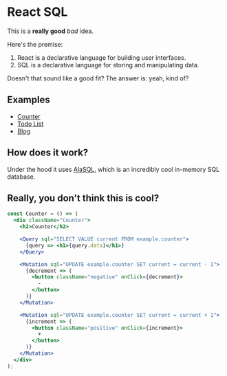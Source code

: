 # React SQL

This is a __really good__ *bad* idea.

Here's the premise:

1. React is a declarative language for building user interfaces.
2. SQL is a declarative language for storing and manipulating data.

Doesn't that sound like a good fit? The answer is: yeah, kind of?

## Examples

* [Counter](/example/components/Counter.js)
* [Todo List](/example/components/TodoList.js)
* [Blog](/example/components/Blog.js)

## How does it work?

Under the hood it uses [AlaSQL](https://github.com/agershun/alasql), which is an incredibly cool in-memory SQL database.

## Really, you don't think this is cool?

```jsx
const Counter = () => (
  <div className="Counter">
    <h2>Counter</h2>

    <Query sql="SELECT VALUE current FROM example.counter">
      {query => <h1>{query.data}</h1>}
    </Query>

    <Mutation sql="UPDATE example.counter SET current = current - 1">
      {decrement => (
        <button className="negative" onClick={decrement}>
          -
        </button>
      )}
    </Mutation>

    <Mutation sql="UPDATE example.counter SET current = current + 1">
      {increment => (
        <button className="positive" onClick={increment}>
          +
        </button>
      )}
    </Mutation>
  </div>
);
```
